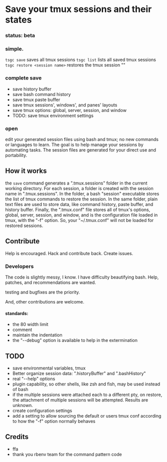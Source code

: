 # Save your tmux sessions and their states

### status: beta

### simple.
  `tsgc save`    saves all tmux sessions
  `tsgc list`    lists all saved tmux sessions
  `tsgc restore <session name>`    restores the tmux session "<session name>"

### complete save
  * save history buffer
  * save bash command history
  * save tmux paste buffer
  * save tmux sessions', windows', and panes' layouts
  * save tmux options: global, server, session, and window
  * TODO: save tmux environment settings

### open
  edit your generated session files using bash and tmux; no new commands or
  languages to learn. The goal is to help manage your sessions by automating
  tasks. The session files are generated for your direct use and portability.


## How it works

  the `save` command generates a ".tmux.sessions" folder in the current working
  directory. For each session, a folder is created with the session name in 
  ".tmux.sessions". In the folder, a bash "session" executable stores the list
  of tmux commands to restore the session. In the same folder, plain text files
  are used to store data, like command history, paste buffer, and history
  buffer. Finally, the ".tmux.conf" file stores all of tmux's options, global, 
  server, session, and window, and is the configuration file loaded in tmux, 
  with the "-f" option. So, your "~/.tmux.conf" will not be loaded for restored
  sessions.


## Contribute

  Help is encouraged. Hack and contribute back. Create issues.

### Developers

  The code is slightly messy, I know. I have difficulty beautifying bash. Help,
  patches, and recommendations are wanted.

  testing and bugfixes are the priority.

  And, other contributions are welcome.

  #### standards: ####
  * the 80 width limit
  * comment
  * maintain the indentation
  * the "--debug" option is available to help in the extermination


## TODO

  * save environmental variables, tmux
  * Better organize session data: ".historyBuffer" and ".bashHistory"
  * real "--help" options
  * plugin capability, so other shells, like zsh and fish, may be used instead
    of bash
  * if the multiple sessions were attached each to a different pty, on restore,
    the attachment of multiple sessions will be attempted. Results are unknown.
  * create configuration settings
  * add a setting to allow sourcing the default or users tmux conf according to
    how the "-f" option normally behaves


## Credits

  * ffa
  * thank you rbenv team for the command pattern code
